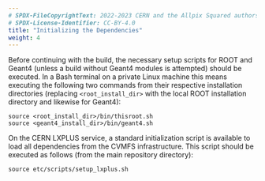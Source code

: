 ```yaml
---
# SPDX-FileCopyrightText: 2022-2023 CERN and the Allpix Squared authors
# SPDX-License-Identifier: CC-BY-4.0
title: "Initializing the Dependencies"
weight: 4
---
```


Before continuing with the build, the necessary setup scripts for ROOT and Geant4 (unless a build without Geant4 modules is
attempted) should be executed. In a Bash terminal on a private Linux machine this means executing the following two commands
from their respective installation directories (replacing `<root_install_dir>` with the local ROOT installation directory and
likewise for Geant4):

```shell
source <root_install_dir>/bin/thisroot.sh
source <geant4_install_dir>/bin/geant4.sh
```

On the CERN LXPLUS service, a standard initialization script is available to load all dependencies from the CVMFS
infrastructure. This script should be executed as follows (from the main repository directory):

```shell
source etc/scripts/setup_lxplus.sh
```

